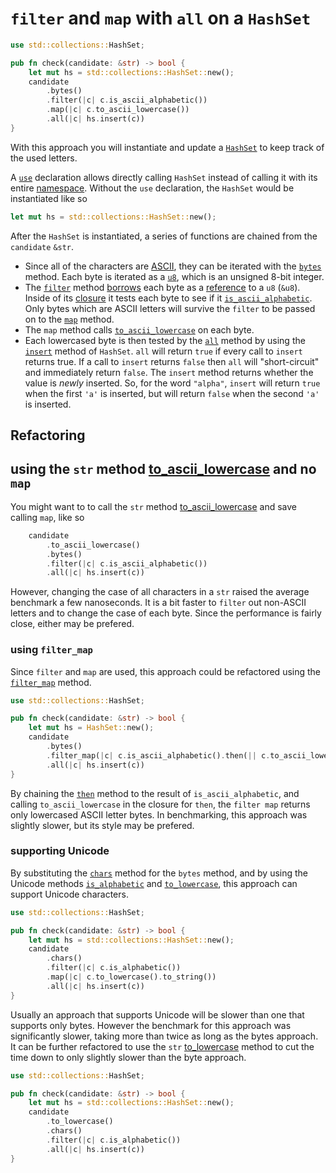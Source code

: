 # `filter` and `map` with `all` on a `HashSet`

```rust
use std::collections::HashSet;

pub fn check(candidate: &str) -> bool {
    let mut hs = std::collections::HashSet::new();
    candidate
        .bytes()
        .filter(|c| c.is_ascii_alphabetic())
        .map(|c| c.to_ascii_lowercase())
        .all(|c| hs.insert(c))
}
```

With this approach you will instantiate and update a [`HashSet`][hashset] to keep track of the used letters.

A [`use`][use] declaration allows directly calling `HashSet` instead of calling it with its entire [namespace][namespaces].
Without the `use` declaration, the `HashSet` would be instantiated like so

```rust
let mut hs = std::collections::HashSet::new();
```

After the `HashSet` is instantiated, a series of functions are chained from the `candidate` `&str`.
- Since all of the characters are [ASCII][ascii], they can be iterated with the [`bytes`][bytes] method.
Each byte is iterated as a [`u8`][u8], which is an unsigned 8-bit integer.
- The [`filter`][filter] method [borrows][borrow] each byte as a [reference][reference] to a `u8` (`&u8`).
Inside of its [closure][closure] it tests each byte to see if it [`is_ascii_alphabetic`][is-ascii-alphabetic].
Only bytes which are ASCII letters will survive the `filter` to be passed on to the [`map`][map] method.
- The `map` method calls [`to_ascii_lowercase`][to-ascii-lowercase] on each byte.
- Each lowercased byte is then tested by the [`all`][all] method by using the [`insert`][insert] method of `HashSet`.
`all` will return `true` if every call to `insert` returns true.
If a call to `insert` returns `false` then `all` will "short-circuit" and immediately return `false`.
The `insert` method returns whether the value is _newly_ inserted.
So, for the word `"alpha"`, `insert` will return `true` when the first `'a'` is inserted,
but will return `false` when the second `'a'` is inserted.

## Refactoring

## using the `str` method [to_ascii_lowercase][str-to-ascii-lowercase] and no `map`

You might want to to call the `str` method [to_ascii_lowercase][str-to-ascii-lowercase] and save calling `map`,
like so

```rust
    candidate
        .to_ascii_lowercase()
        .bytes()
        .filter(|c| c.is_ascii_alphabetic())
        .all(|c| hs.insert(c))
```

However, changing the case of all characters in a `str` raised the average benchmark a few nanoseconds.
It is a bit faster to `filter` out non-ASCII letters and to change the case of each byte.
Since the performance is fairly close, either may be prefered. 

### using `filter_map`

Since `filter` and `map` are used, this approach could be refactored using the [`filter_map`][filter-map] method.

```rust
use std::collections::HashSet;

pub fn check(candidate: &str) -> bool {
    let mut hs = HashSet::new();
    candidate
        .bytes()
        .filter_map(|c| c.is_ascii_alphabetic().then(|| c.to_ascii_lowercase()))
        .all(|c| hs.insert(c))
}
```

By chaining the [`then`][then] method to the result of `is_ascii_alphabetic`,
and calling `to_ascii_lowercase` in the closure for `then`,
the `filter map` returns only lowercased ASCII letter bytes.
In benchmarking, this approach was slightly slower, but its style may be prefered.

### supporting Unicode

By substituting the [`chars`][chars] method for the `bytes` method,
and by using the Unicode methods [`is_alphabetic`][is-alphabetic] and [`to_lowercase`][char-to-lowercase],
this approach can support Unicode characters.

```rust
use std::collections::HashSet;

pub fn check(candidate: &str) -> bool {
    let mut hs = std::collections::HashSet::new();
    candidate
        .chars()
        .filter(|c| c.is_alphabetic())
        .map(|c| c.to_lowercase().to_string())
        .all(|c| hs.insert(c))
}
```

Usually an approach that supports Unicode will be slower than one that supports only bytes.
However the benchmark for this approach was significantly slower, taking more than twice as long as the bytes approach.
It can be further refactored to use the `str` [to_lowercase][str-to-lowercase] method
to cut the time down to only slightly slower than the byte approach.

```rust
use std::collections::HashSet;

pub fn check(candidate: &str) -> bool {
    let mut hs = std::collections::HashSet::new();
    candidate
        .to_lowercase()
        .chars()
        .filter(|c| c.is_alphabetic())
        .all(|c| hs.insert(c))
}
```

[hashset]: https://doc.rust-lang.org/std/collections/struct.HashSet.html
[use]: https://doc.rust-lang.org/reference/items/use-declarations.html
[namespaces]: https://doc.rust-lang.org/reference/names/namespaces.html
[ascii]: https://www.asciitable.com/
[bytes]: https://doc.rust-lang.org/std/primitive.str.html#method.bytes
[u8]: https://doc.rust-lang.org/std/primitive.u8.html
[filter]: https://doc.rust-lang.org/std/iter/trait.Iterator.html#method.filter
[closure]: https://doc.rust-lang.org/rust-by-example/fn/closures.html
[borrow]: https://doc.rust-lang.org/rust-by-example/scope/borrow.html
[reference]: https://doc.rust-lang.org/std/primitive.reference.html
[is-ascii-alphabetic]: https://doc.rust-lang.org/std/primitive.u8.html#method.is_ascii_alphabetic
[map]: https://doc.rust-lang.org/std/iter/trait.Iterator.html#method.map
[to-ascii-lowercase]: https://doc.rust-lang.org/std/primitive.u8.html#method.to_ascii_lowercase
[all]: https://doc.rust-lang.org/std/iter/trait.Iterator.html#method.all
[insert]: https://doc.rust-lang.org/std/collections/struct.HashSet.html#method.insert
[str-to-ascii-lowercase]: https://doc.rust-lang.org/std/primitive.str.html#method.to_ascii_lowercase
[filter-map]: https://doc.rust-lang.org/core/iter/trait.Iterator.html#method.filter_map
[then]: https://doc.rust-lang.org/core/primitive.bool.html#method.then
[chars]: https://doc.rust-lang.org/core/primitive.str.html#method.chars
[is-alphabetic]: https://doc.rust-lang.org/core/primitive.char.html#method.is_alphabetic
[char-to-lowercase]: https://doc.rust-lang.org/core/primitive.char.html#method.to_lowercase
[str-to-lowercase]: https://doc.rust-lang.org/std/primitive.str.html#method.to_lowercase
